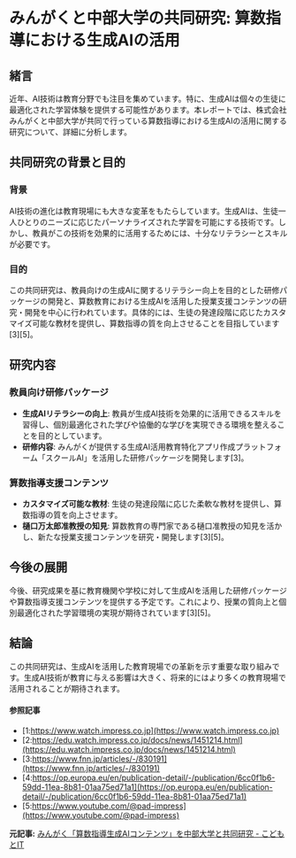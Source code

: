 # みんがくと中部大学の共同研究: 算数指導における生成AIの活用

## 緒言

近年、AI技術は教育分野でも注目を集めています。特に、生成AIは個々の生徒に最適化された学習体験を提供する可能性があります。本レポートでは、株式会社みんがくと中部大学が共同で行っている算数指導における生成AIの活用に関する研究について、詳細に分析します。

## 共同研究の背景と目的

### 背景

AI技術の進化は教育現場にも大きな変革をもたらしています。生成AIは、生徒一人ひとりのニーズに応じたパーソナライズされた学習を可能にする技術です。しかし、教員がこの技術を効果的に活用するためには、十分なリテラシーとスキルが必要です。

### 目的

この共同研究は、教員向けの生成AIに関するリテラシー向上を目的とした研修パッケージの開発と、算数教育における生成AIを活用した授業支援コンテンツの研究・開発を中心に行われています。具体的には、生徒の発達段階に応じたカスタマイズ可能な教材を提供し、算数指導の質を向上させることを目指しています[3][5]。

## 研究内容

### 教員向け研修パッケージ

- **生成AIリテラシーの向上**: 教員が生成AI技術を効果的に活用できるスキルを習得し、個別最適化された学びや協働的な学びを実現できる環境を整えることを目的としています。
- **研修内容**: みんがくが提供する生成AI活用教育特化アプリ作成プラットフォーム「スクールAI」を活用した研修パッケージを開発します[3]。

### 算数指導支援コンテンツ

- **カスタマイズ可能な教材**: 生徒の発達段階に応じた柔軟な教材を提供し、算数指導の質を向上させます。
- **樋口万太郎准教授の知見**: 算数教育の専門家である樋口准教授の知見を活かし、新たな授業支援コンテンツを研究・開発します[3][5]。

## 今後の展開

今後、研究成果を基に教育機関や学校に対して生成AIを活用した研修パッケージや算数指導支援コンテンツを提供する予定です。これにより、授業の質向上と個別最適化された学習環境の実現が期待されています[3][5]。

## 結論

この共同研究は、生成AIを活用した教育現場での革新を示す重要な取り組みです。生成AI技術が教育に与える影響は大きく、将来的にはより多くの教育現場で活用されることが期待されます。

#### 参照記事
- [1:https://www.watch.impress.co.jp](https://www.watch.impress.co.jp)
- [2:https://edu.watch.impress.co.jp/docs/news/1451214.html](https://edu.watch.impress.co.jp/docs/news/1451214.html)
- [3:https://www.fnn.jp/articles/-/830191](https://www.fnn.jp/articles/-/830191)
- [4:https://op.europa.eu/en/publication-detail/-/publication/6cc0f1b6-59dd-11ea-8b81-01aa75ed71a1](https://op.europa.eu/en/publication-detail/-/publication/6cc0f1b6-59dd-11ea-8b81-01aa75ed71a1)
- [5:https://www.youtube.com/@pad-impress](https://www.youtube.com/@pad-impress)


**元記事:** [みんがく「算数指導生成AIコンテンツ」を中部大学と共同研究 - こどもとIT](https://edu.watch.impress.co.jp/docs/news/1663455.html)
